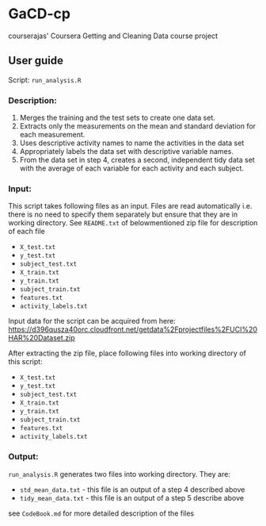 # GaCD-cp
courserajas' Coursera Getting and Cleaning Data course project

## User guide

Script: `run_analysis.R`

### Description:
1. Merges the training and the test sets to create one data set.
2. Extracts only the measurements on the mean and standard deviation for each measurement.
3. Uses descriptive activity names to name the activities in the data set
4. Appropriately labels the data set with descriptive variable names.
5. From the data set in step 4, creates a second, independent tidy data set with the average of each variable for each activity and each subject.

### Input:
This script takes following files as an input. Files are read automatically i.e. there is no need to specify them separately but ensure that they are in working directory. See `README.txt` of belowmentioned zip file for description of each file

* `X_test.txt`
* `y_test.txt`
* `subject_test.txt`
* `X_train.txt`
* `y_train.txt`
* `subject_train.txt`
* `features.txt`
* `activity_labels.txt`

Input data for the script can be acquired from here:
https://d396qusza40orc.cloudfront.net/getdata%2Fprojectfiles%2FUCI%20HAR%20Dataset.zip

After extracting the zip file, place following files into working directory
of this script:

* `X_test.txt`
* `y_test.txt`
* `subject_test.txt`
* `X_train.txt`
* `y_train.txt`
* `subject_train.txt`
* `features.txt`
* `activity_labels.txt`

### Output:

`run_analysis.R` generates two files into working directory. They are:
* `std_mean_data.txt` - this file is an output of a step 4 described above
* `tidy_mean_data.txt` - this file is an output of a step 5 describe above

see `CodeBook.md` for more detailed description of the files


